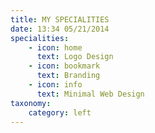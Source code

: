 ```yaml
---
title: MY SPECIALITIES
date: 13:34 05/21/2014 
specialities:
    - icon: home
      text: Logo Design
    - icon: bookmark
      text: Branding 
    - icon: info
      text: Minimal Web Design
taxonomy:
    category: left
---
```

